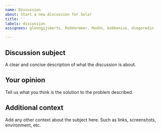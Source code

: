 ```yaml
---
name: Discussion
about: Start a new discussion for Solar
title: ''
labels: discussion
assignees: glenngijsberts, RobVermeer, Roohn, bobbonius, diogoredin

---
```


## Discussion subject
A clear and concise description of what the discussion is about.

## Your opinion
Tell us what you think is the solution to the problem described.

## Additional context
Add any other context about the subject here. Such as links, screenshots, environment, etc.
